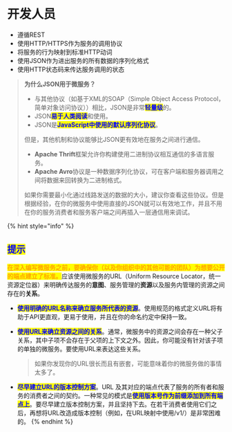 # 开发人员

* 遵循REST
* 使用HTTP/HTTPS作为服务的调用协议
* 将服务的行为映射到标准HTTP动词
* 使用JSON作为进出服务的所有数据的序列化格式
* 使用HTTP状态码来传达服务调用的状态

> **为什么JSON用于微服务？**
>
> * 与其他协议（如基于XML的SOAP（Simple Object Access Protocol，简单对象访问协议））相比，JSON是非常<mark style="color:blue;">**轻量级**</mark>的。
> * JSON<mark style="color:blue;">**易于人类阅读**</mark>和使用。
> * JSON是<mark style="color:blue;">**JavaScript中使用的默认序列化协议**</mark>。
>
> 但是，其他机制和协议能够比JSON更有效地在服务之间进行通信。
>
> * **Apache Thrift**框架允许你构建使用二进制协议相互通信的多语言服务。
> * **Apache Avro**协议是一种数据序列化协议，可在客户端和服务器调用之间将数据来回转换为二进制格式。
>
> 如果你需要最小化通过线路发送的数据的大小，建议你查看这些协议。但是根据经验，在你的微服务中使用直接的JSON就可以有效地工作，并且不用在你的服务消费者和服务客户端之间再插入一层通信用来调试。

{% hint style="info" %}
## <mark style="color:blue;">提示</mark>

<mark style="color:orange;">**在深入编写微服务之前，要确保你（以及你组织中的其他可能的团队）为想要公开的端点建立了标准。**</mark>应该使用微服务的URL（Uniform Resource Locator，统一资源定位器）来明确传达服务的**意图**、服务管理的**资源**以及服务内管理的资源之间存在的**关系**。

* <mark style="color:blue;">**使用明确的URL名称来确立服务所代表的资源**</mark>。使用规范的格式定义URL将有助于API更直观，更易于使用，并且在你的命名约定中保持一致。
*   <mark style="color:blue;">**使用URL来确立资源之间的关系**</mark>。通常，微服务中的资源之间会存在一种父子关系，其中子项不会存在于父项的上下文之外。因此，你可能没有针对该子项的单独的微服务。要使用URL来表达这些关系。

    > 如果你发现你的URL很长而且有嵌套，可能意味着你的微服务做的事情太多了。
* <mark style="color:blue;">**尽早建立URL的版本控制方案**</mark>。URL 及其对应的端点代表了服务的所有者和服务的消费者之间的契约。一种常见的模式是<mark style="color:blue;">**使用版本号作为前缀添加到所有端点上**</mark>。要尽早建立版本控制方案，并且坚持下去。在若干消费者使用它们之后，再想将URL改造成版本控制（例如，在URL映射中使用/v1/）是非常困难的。
{% endhint %}
